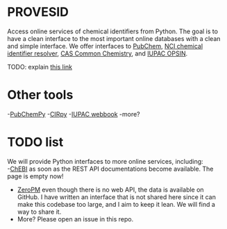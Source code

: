 # PROVESID
Access online services of chemical identifiers from Python. The goal is to have a clean interface to the most important online databases with a clean and simple interface. We offer interfaces to [PubChem](), [NCI chemical identifier resolver](), [CAS Common Chemistry](), and [IUPAC OPSIN]().

TODO: explain [this link](https://pubchem.ncbi.nlm.nih.gov/classification/#hid=72)

# Other tools
  -[PubChemPy]()
  -[CIRpy]()
  -[IUPAC webbook]()
  -more?

# TODO list
We will provide Python interfaces to more online services, including:  
  -[ChEBI](https://www.ebi.ac.uk/chebi/beta/tools) as soon as the REST API documentations become available. The page is empty now!
  - [ZeroPM](https://database.zeropm.eu/) even though there is no web API, the data is available on GitHub. I have written an interface that is not shared here since it can make this codebase too large, and I aim to keep it lean. We will find a way to share it.
  - More? Please open an issue in this repo.